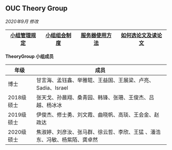 




## OUC Theory Group 

*2020年9月 修改*

|[小组管理规定](https://github.com/OUCTheoryGroup/TheoryGroup/blob/master/GroupRules.md)|[小组组会制度](https://github.com/OUCTheoryGroup/TheoryGroup/blob/master/MeetingRules.md)|[服务器使用方法](https://github.com/OUCTheoryGroup/TheoryGroup/blob/master/ServiceGuide.md)|[如何选论文及读论文](https://github.com/OUCTheoryGroup/TheoryGroup/blob/master/PaperReading.md)
|:-:|:-:|:-:|:-:|

**TheoryGroup 小组成员**

| 年级    | 成员 |
|----|----|
| 博士 | 甘言海、孟钰鑫、举雅辊、王益国、王展梁、卢亮、Sadia、Israel |
| 2018级硕士 | 张天戈、孙晨翔、桑青园、韩锋、张珊、王俊杰、吕越、杨冰冰 |
| 2019级硕士 | 伊俊杰、修士勇、刘文霞、曲晓帆、高琰、王会金、赵政达 |
| 2020级硕士 | 焦淑婷、刘彦汝、张马群、徐云哲、李欣、王猛 、潘浩东、冯敏、杨紫陌、龚卓然 |
